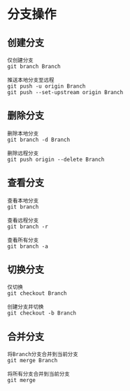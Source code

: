 # 分支操作

## 创建分支

    仅创建分支
    git branch Branch

    推送本地分支至远程
    git push -u origin Branch
    git push --set-upstream origin Branch

## 删除分支

    删除本地分支
    git branch -d Branch

    删除远程分支
    git push origin --delete Branch

## 查看分支

    查看本地分支
    git branch

    查看远程分支
    git branch -r

    查看所有分支
    git branch -a

## 切换分支

    仅切换
    git checkout Branch

    创建分支并切换
    git checkout -b Branch

## 合并分支

    将Branch分支合并到当前分支
    git merge Branch

    将所有分支合并到当前分支
    git merge

